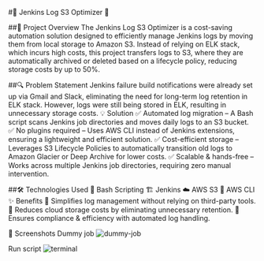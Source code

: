 #🌟 Jenkins Log S3 Optimizer 🌟

##🚀 Project Overview
The Jenkins Log S3 Optimizer is a cost-saving automation solution designed to efficiently manage Jenkins logs by moving them from local storage to Amazon S3. Instead of relying on ELK stack, which incurs high costs, this project transfers logs to S3, where they are automatically archived or deleted based on a lifecycle policy, reducing storage costs by up to 50%.

##🔍 Problem Statement
Jenkins failure build notifications were already set up via Gmail and Slack, eliminating the need for long-term log retention in ELK stack.
However, logs were still being stored in ELK, resulting in unnecessary storage costs.
💡 Solution
✅ Automated log migration – A Bash script scans Jenkins job directories and moves daily logs to an S3 bucket.
✅ No plugins required – Uses AWS CLI instead of Jenkins extensions, ensuring a lightweight and efficient solution.
✅ Cost-efficient storage – Leverages S3 Lifecycle Policies to automatically transition old logs to Amazon Glacier or Deep Archive for lower costs.
✅ Scalable & hands-free – Works across multiple Jenkins job directories, requiring zero manual intervention.

##🛠 Technologies Used
🐧 Bash Scripting
🏗 Jenkins
☁️ AWS S3
🔧 AWS CLI
✨ Benefits
🔹 Simplifies log management without relying on third-party tools.
🔹 Reduces cloud storage costs by eliminating unnecessary retention.
🔹 Ensures compliance & efficiency with automated log handling.

📸 Screenshots
Dummy job
![dummy-job](https://github.com/user-attachments/assets/8b884159-dbae-4a6b-b412-4e8daabf0962)

Run script 
![terminal](https://github.com/user-attachments/assets/851cae62-6012-489e-99dd-b220a87b44d2)

